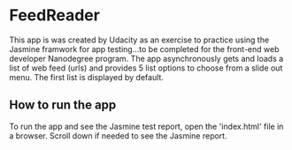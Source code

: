 # FeedReader 

This app is was created by Udacity as an exercise to practice using the Jasmine framwork for app testing...to be completed for the front-end web developer Nanodegree program. The app asynchronously gets and loads a list of web feed (urls) and provides 5 list options to choose from a slide out menu. The first list is displayed by default.


## How to run the app

To run the app and see the Jasmine test report, open the 'index.html' file in a browser. Scroll down if needed to see the Jasmine report.

